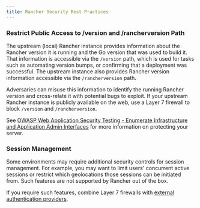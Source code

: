 ```yaml
---
title: Rancher Security Best Practices
---
```


<head>
  <link rel="canonical" href="https://ranchermanager.docs.rancher.com/reference-guides/rancher-security/rancher-security-best-practices"/>
</head>

### Restrict Public Access to /version and /rancherversion Path

The upstream (local) Rancher instance provides information about the Rancher version it is running and the Go version that was used to build it. That information is accessible via the `/version` path, which is used for tasks such as automating version bumps, or confirming that a deployment was successful. The upstream instance also provides Rancher version information accessible via the `/rancherversion` path.

Adversaries can misuse this information to identify the running Rancher version and cross-relate it with potential bugs to exploit. If your upstream Rancher instance is publicly available on the web, use a Layer 7 firewall to block `/version` and `/rancherversion`.

See [OWASP Web Application Security Testing - Enumerate Infrastructure and Application Admin Interfaces](https://owasp.org/www-project-web-security-testing-guide/stable/4-Web_Application_Security_Testing/02-Configuration_and_Deployment_Management_Testing/05-Enumerate_Infrastructure_and_Application_Admin_Interfaces.html) for more information on protecting your server.

### Session Management

Some environments may require additional security controls for session management. For example, you may want to limit users' concurrent active sessions or restrict which geolocations those sessions can be initiated from. Such features are not supported by Rancher out of the box. 

If you require such features, combine Layer 7 firewalls with [external authentication providers](../../how-to-guides/new-user-guides/authentication-permissions-and-global-configuration/authentication-config/authentication-config.md#external-vs-local-authentication).